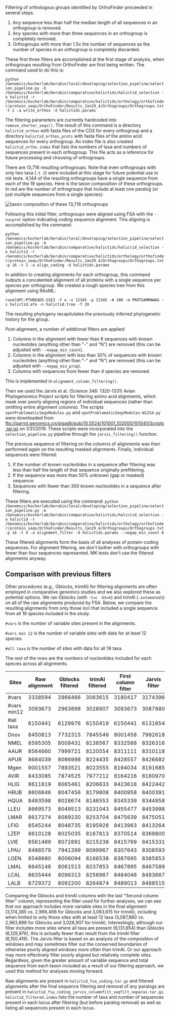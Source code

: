 Filtering of orthologous groups identified by OrthoFinder proceeded in several steps.

1. Any sequence less than half the median length of all sequences in an orthogroup is removed.
2. Any species with more than three sequences in an orthogroup is completely removed.
3. Orthogroups with more than 1.5x the number of sequences as the number of species in an orthogroup is completely discarded.

These first three filters are accomplished at the first stage of analysis, when orthogroups resulting from OrthoFinder are first being written. The command used to do this is:

```python /Genomics/kocherlab/berubin/local/developing/selection_pipeline/selection_pipeline.py -b /Genomics/kocherlab/berubin/comparative/halictids/halictid_selection -o halictid -r /Genomics/kocherlab/berubin/comparative/halictids/orthology/orthofinder/protein_seqs/OrthoFinder/Results_Jan29_4/Orthogroups/Orthogroups.txt -t 2 -a write_orthos -d halictids.params```

The filtering parameters are currently hardcoded into ```remove_shorter_seqs()```. The result of this command is a directory ```halictid_orthos``` with fasta files of the CDS for every orthogroup and a directory ```halictid_orthos_prots``` with fasta files of the amino acid sequences for every orthogroup. An index file is also created ```halictid_ortho.index``` that lists the numbers of taxa and numbers of sequences present in each orthogroup. This file acts as a reference for future processing and choosing of orthogroups.

There are 13,716 resulting orthogroups. Note that even orthogroups with only two taxa (```-t 2```) were included at this stage for future potential use in mk tests. 4,144 of the resulting orthogroups have a single sequence from each of the 19 species. Here is the taxon composition of these orthogroups. In red are the number of orthogroups that include at least one paralog (or just multiple sequences from a single species):

![taxon composition of these 13,716 orthogroups](images/raw_species_composition.png)

Following this initial filter, orthogroups were aligned using FSA with the ```--nucprot``` option indicating coding sequence alignment. This aligning is accomplished by the command:

```python /Genomics/kocherlab/berubin/local/developing/selection_pipeline/selection_pipeline.py -b /Genomics/kocherlab/berubin/comparative/halictids/halictid_selection -o halictid -r /Genomics/kocherlab/berubin/comparative/halictids/orthology/orthofinder/protein_seqs/OrthoFinder/Results_Jan29_4/Orthogroups/Orthogroups.txt -p 16 -t 2 -a align_coding -d halictids.params```

In addition to creating alignments for each orthogroup, this command outputs a concatented alignment of all proteins with a single sequence per species per orthogroup. We created a rough species tree from this alignment using RAxML:

`raxmlHPC-PTHREADS-SSE3 -f a -x 12345 -p 12345 -# 100 -m PROTGAMMAWAG -s halictid.afa -n halictid.tree -T 20`

The resulting phylogeny recapitulates the previously inferred phylogenetic history for the group.

Post-alignment, a number of additional filters are applied:
1. Columns in the alignment with fewer than 6 sequences with known nucleotides (anything other than "-" and "N") are removed (this can be adjusted with ```--nogap_min_count```).
2. Columns in the alignment with less than 30% of sequences with known nucleotides (anything other than "-" and "N") are removed (this can be adjusted with ```--nogap_min_prop```).
3. Columns with sequences from fewer than 4 species are removed.

This is implemented in ```alignment_column_filtering()```.

Then we used the Jarvis et al. (Science 346: 1320-1331) Avian Phylogenomics Project scripts for filtering amino acid alignments, which mask over poorly aligning regions of individual sequences (rather than omitting entire alignment columns). The scripts ```spotProblematicSeqsModules.py``` and ```spotProblematicSeqsModules-W12S4.py``` were downloaded from ftp://parrot.genomics.cn/gigadb/pub/10.5524/101001_102000/101041/Scripts.tar.gz on 1/31/2019. These scripts were incorporated into the ```selection_pipeline.py``` pipeline through the ```jarvis_filtering()``` function.

The previous sequence of filtering on the columns of alignments was then performed again on the resulting masked alignments. Finally, individual sequences were filtered:
1. If the number of known nucleotides in a sequence after filtering was less than half the length of that sequence originally prefiltering.
2. If the sequence was more than 50% unknown (gap or masked) sequence.
3. Sequences with fewer than 300 known nucleotides in a sequence after filtering.

These filters are executed using the command:
```python /Genomics/kocherlab/berubin/local/developing/selection_pipeline/selection_pipeline.py -b /Genomics/kocherlab/berubin/comparative/halictids/halictid_selection -o halictid -r /Genomics/kocherlab/berubin/comparative/halictids/orthology/orthofinder/protein_seqs/OrthoFinder/Results_Jan29_4/Orthogroups/Orthogroups.txt -p 16 -t 4 -a alignment_filter -d halictids.params --nogap_min_count 6```

These filtered alignments form the basis of all analyses of protein-coding sequences. For alignment filtering, we don't bother with orthogroups with fewer than four sequences represented. MK tests don't use the filtered alignments anyway.

## Comparison with previous filters

Other procedures (e.g., Gblocks, trimAl) for filtering alignments are often employed in comparative genomics studies and we also explored these as potential options. We ran Gblocks (with `-t=c -b5=h`) and trimAl (`-automated1`) on all of the raw alignments produced by FSA. Below, we compare the resulting alignments from only those loci that included a single sequence from all 19 species included in the study.

`#vars` is the number of variable sites present in the alignments.

`#vars min 12` is the number of variable sites with data for at least 12 species.

`#all taxa` is the number of sites with data for all 19 taxa.

The rest of the rows are the numbers of nucleotides included for each species across all alignments.

Sites|Raw alignment|Gblocks filtered|trimAl filtered|First column filter|Jarvis filter|Second column filter|
-----|-------------|----------------|---------------|-------------------|-------------|--------------------|
#vars|3338594|2966466|3063615|3180417|3174396|3174385|
#vars min12|3093673|2963898|3028907|3093673|3087880|3087880|
#all taxa|6150441|6129976|6150419|6150441|6131654|6131654|
Dnov|8450813|7732315|7845549|8001458|7992618|7992597|
NMEL|8595305|8008431|8138567|8332588|8326316|8326313|
AAUR|8564660|7999721|8120554|8311111|8310118|8310115|
APUR|8684039|8086998|8224435|8428557|8426682|8426679|
Mgen|9001557|7893521|8023555|8194034|8191685|8191667|
AVIR|8433085|7874525|7977212|8164216|8160970|8160967|
HLIG|8611819|8065461|8206633|8423618|8422442|8422424|
HRUB|8606846|8047456|8179808|8400958|8400391|8400373|
HQUA|8493598|8028674|8146553|8345339|8344958|8344955|
LLEU|8669573|8049513|8231043|8455477|8453998|8453980|
LMAR|8617274|8089230|8253704|8475639|8475051|8475048|
LFIG|8545244|8048735|8195928|8413963|8413264|8413252|
LZEP|8610128|8025035|8167813|8370514|8369800|8369782|
LVIE|8561469|8072891|8215238|8415769|8415331|8415313|
LPAU|8486579|7941399|8099967|8307643|8306593|8306587|
LOEN|8548880|8006094|8166538|8387695|8385853|8385841|
LMAL|8645148|8061513|8237853|8467895|8467589|8467577|
LCAL|8635444|8096313|8256967|8484048|8483667|8483664|
LALB|8729372|8092200|8264874|8489013|8488515|8488512|


Comparing the Gblocks and trimAl columns with the last "Second column filter" column, representing the filter used for further analyses, we can see that our approach includes more variable sites in the final alignment (3,174,385 vs. 2,966,466 for Gblocks and 3,063,615 for trimAl), including when limited to only those sites with at least 12 taxa (3,087,880 vs. 2,963,898 for Gblocks and 3,028,907 for trimAl). Interestingly, although our filter includes more sites where all taxa are present (6,131,654) than Gblocks (6,129,976), this is actually fewer than result from the trimAl filter (6,150,419). The Jarvis filter is based on an analysis of the composition of windows and may sometimes filter out the conserved boundaries of otherwise poorly aligned windows more often than trimAl. Or our approach may more effectively filter poorly aligned but relatively complete sites. Regardless, given the greater amount of variable sequence and total sequence from each taxon included as a result of our filtering approach, we used this method for analyses moving forward.

Raw alignments are present in `halictid_fsa_coding.tar.gz` and filtered alignments after the final sequence filtering and removal of any paralogs are present in `halictid_fsa_coding_jarvis_columnfilt_seqfilt_noparas.tar.gz`. `halictid_filtered.index` lists the number of taxa and number of sequences present in each locus after filtering (but before paralog removal) as well as listing all sequences present in each locus.